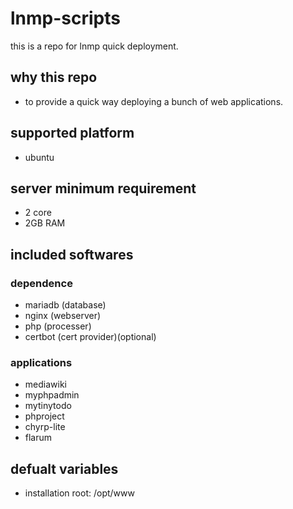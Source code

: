 # lnmp-scripts
this is a repo for lnmp quick deployment.
## why this repo
- to provide a quick way deploying a bunch of web applications.

## supported platform
- ubuntu

## server minimum requirement
- 2 core
- 2GB RAM

## included softwares
### dependence
- mariadb (database)
- nginx (webserver)
- php (processer)
- certbot (cert provider)(optional)

### applications
- mediawiki
- myphpadmin
- mytinytodo
- phproject
- chyrp-lite
- flarum

## defualt variables
- installation root: /opt/www
